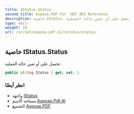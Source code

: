 ```yaml
---
title: IStatus.Status
second_title: Aspose.PDF for .NET API Reference
description: خاصية IStatus. تحصل على أو تعين حالة العملية
type: docs
weight: 10
url: /ar/net/aspose.pdf.ai/istatus/status/
---
```

## خاصية IStatus.Status

تحصل على أو تعين حالة العملية.

```csharp
public string Status { get; set; }
```

### انظر أيضًا

* واجهة [IStatus](../)
* مساحة الاسم [Aspose.Pdf.AI](../../../aspose.pdf.ai/)
* التجميع [Aspose.PDF](../../../)